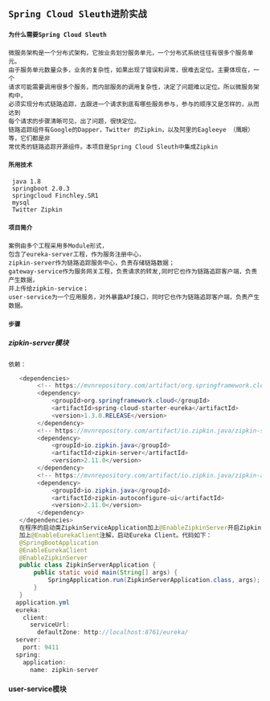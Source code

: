 ## `Spring Cloud Sleuth进阶实战`
#### `为什么需要Spring Cloud Sleuth`
    微服务架构是一个分布式架构，它按业务划分服务单元，一个分布式系统往往有很多个服务单元。
    由于服务单元数量众多，业务的复杂性，如果出现了错误和异常，很难去定位。主要体现在，一个
    请求可能需要调用很多个服务，而内部服务的调用复杂性，决定了问题难以定位。所以微服务架构中，
    必须实现分布式链路追踪，去跟进一个请求到底有哪些服务参与，参与的顺序又是怎样的，从而达到
    每个请求的步骤清晰可见，出了问题，很快定位。
    链路追踪组件有Google的Dapper，Twitter 的Zipkin，以及阿里的Eagleeye （鹰眼）等，它们都是非
    常优秀的链路追踪开源组件。本项目是Spring Cloud Sleuth中集成Zipkin
#### `所用技术`
     java 1.8
     springboot 2.0.3
     springcloud Finchley.SR1
     mysql
     Twitter Zipkin
#### `项目简介`
    案例由多个工程采用多Module形式，
    包含了eureka-server工程，作为服务注册中心，
    zipkin-server作为链路追踪服务中心，负责存储链路数据；
    gateway-service作为服务网关工程，负责请求的转发,同时它也作为链路追踪客户端，负责产生数据，
    并上传给zipkin-service；
    user-service为一个应用服务，对外暴露API接口，同时它也作为链路追踪客户端，负责产生数据。
#### `步骤`
   ##### zipkin-server模块 
    依赖：
```` java
   <dependencies>
   		<!-- https://mvnrepository.com/artifact/org.springframework.cloud/spring-cloud-starter-eureka -->
   		<dependency>
   			<groupId>org.springframework.cloud</groupId>
   			<artifactId>spring-cloud-starter-eureka</artifactId>
   			<version>1.3.0.RELEASE</version>
   		</dependency>  
   		<!-- https://mvnrepository.com/artifact/io.zipkin.java/zipkin-server -->
   		<dependency>
   			<groupId>io.zipkin.java</groupId>
   			<artifactId>zipkin-server</artifactId>
   			<version>2.11.0</version>
   		</dependency>   
   		<!-- https://mvnrepository.com/artifact/io.zipkin.java/zipkin-autoconfigure-ui -->
   		<dependency>
   			<groupId>io.zipkin.java</groupId>
   			<artifactId>zipkin-autoconfigure-ui</artifactId>
   			<version>2.11.0</version>
   		</dependency>
   </dependencies>
   在程序的启动类ZipkinServiceApplication加上@EnableZipkinServer开启ZipkinServer的功能，
   加上@EnableEurekaClient注解，启动Eureka Client。代码如下：
   @SpringBootApplication
   @EnableEurekaClient
   @EnableZipkinServer
   public class ZipkinServerApplication {
       public static void main(String[] args) {
           SpringApplication.run(ZipkinServerApplication.class, args);
       }
   }
  application.yml
  eureka:
    client:
      serviceUrl:
        defaultZone: http://localhost:8761/eureka/
  server:
    port: 9411
  spring:
    application:
      name: zipkin-server
  ````
  #### user-service模块